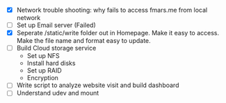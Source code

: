 - [x] Network trouble shooting: why fails to access fmars.me from local network
- [ ] Set up Email server (Failed)
- [x] Seperate /static/write folder out in Homepage. Make it easy to access. Make the file name and format easy to update.
- [ ] Build Cloud storage service
  - Set up NFS
  - Install hard disks
  - Set up RAID
  - Encryption
- [ ] Write script to analyze website visit and build dashboard
- [ ] Understand udev and mount

